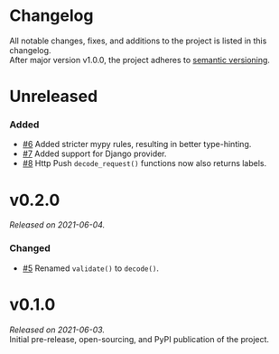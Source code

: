 # Changelog
All notable changes, fixes, and additions to the project is listed in this changelog.  
After major version v1.0.0, the project adheres to [semantic versioning](https://semver.org/).

# Unreleased
### Added
- [#6](https://github.com/disruptive-technologies/python-integrations/pull/6) Added stricter mypy rules, resulting in better type-hinting.
- [#7](https://github.com/disruptive-technologies/python-integrations/pull/7) Added support for Django provider.
- [#8](https://github.com/disruptive-technologies/python-integrations/pull/8) Http Push `decode_request()` functions now also returns labels.

# v0.2.0
_Released on 2021-06-04._  
### Changed
- [#5](https://github.com/disruptive-technologies/python-integrations/pull/5) Renamed `validate()` to `decode()`.


# v0.1.0
_Released on 2021-06-03._  
Initial pre-release, open-sourcing, and PyPI publication of the project.
